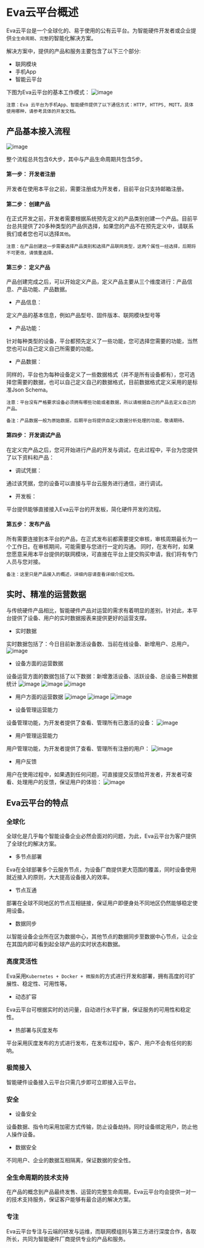 # Eva云平台概述

Eva云平台是一个全球化的、易于使用的公有云平台。为智能硬件开发者或企业提供`全生命周期`、`完整`的智能化解决方案。

解决方案中，提供的产品和服务主要包含了以下三个部分:
- 联网模块
- 手机App
- 智能云平台

下图为Eva云平台的基本工作模式：
![image](/res/basic_structure.png)

`注意：Eva 云平台为手机App、智能硬件提供了以下通信方式：HTTP, HTTPS, MQTT。具体使用哪种，请参考具体的开发文档。`

## 产品基本接入流程
![image](/res/basic_flow.png)

整个流程总共包含6大步，其中与产品生命周期共包含5步。
#### 第一步： 开发者注册
开发者在使用本平台之前，需要注册成为开发者，目前平台只支持邮箱注册。
#### 第二步： 创建产品
在正式开发之前，开发者需要根据系统预先定义的产品类别创建一个产品。目前平台总共提供了20多种类型的产品供选择，如果您的产品不在预先定义中，请联系我们或者您也可以选择`其他`。

`注意：在产品创建这一步需要选择产品类别和选择产品联网类型，这两个属性一经选择，后期将不可更改，请慎重选择。`
#### 第三步： 定义产品
产品创建完成之后，可以开始定义产品，定义产品主要从三个维度进行：产品信息、产品功能、产品数据。
- 产品信息：

定义产品的基本信息，例如产品型号、固件版本、联网模块型号等

- 产品功能：

针对每种类型的设备，平台都预先定义了一些功能，您可选择您需要的功能，当然您也可以自己定义自己所需要的功能。

- 产品数据：

同样的，平台也为每种设备定义了一些数据格式（并不是所有设备都有），您可选择您需要的数据，也可以自己定义自己的数据格式，目前数据格式定义采用的是标准Json Schema。

`注意：平台没有严格要求设备必须拥有哪些功能或者数据，所以请根据自己的产品去定义自己的产品。`

`备注：产品数据一般为原始数据，后期平台将提供自定义数据分析处理的功能，敬请期待。`

#### 第四步： 开发调试产品
在定义完产品之后，您可开始进行产品的开发与调试，在此过程中，平台为您提供了以下资料和产品：
- 调试凭据：

通过该凭据，您的设备可以直接与平台云服务进行通信，进行调试。

- 开发板：

平台提供能够直接接入Eva云平台的开发板，简化硬件开发的流程。

#### 第五步： 发布产品
所有需要连接到本平台的产品，在正式发布前都需要提交审核，审核周期最长为一个工作日。在审核期间，可能需要与您进行一定的沟通。
同时，在发布时，如果您愿意采用本平台提供的联网模块，可直接在平台上提交购买申请，我们将有专门人员与您对接。

`备注：这里只是产品接入的概述，详细内容请查看详细介绍文档。`

## 实时、精准的运营数据
与传统硬件产品相比，智能硬件产品对运营的需求有着明显的差别，针对此，本平台提供了设备、用户的实时数据报表来提供更好的运营支撑。

- 实时数据

实时数据包括了：今日目前新激活设备数、当前在线设备、新增用户、总用户。
![image](/res/report_realtime.png)

- 设备方面的运营数据

设备运营方面的数据包括了以下数据：新增激活设备、活跃设备、总设备三种数据统计
![image](/res/report_increase_device.png)
![image](/res/report_activity_device.png)
![image](/res/report_total_device.png)

- 用户方面的运营数据
![image](/res/report_increase_user.png)
![image](/res/report_activity_user.png)
![image](/res/report_total_user.png)

- 设备管理运营能力

设备管理功能，为开发者提供了查看、管理所有已激活的设备：
![image](/res/device_manager.png)

- 用户管理运营能力

用户管理功能，为开发者提供了查看、管理所有注册的用户：
![image](/res/user_manager.png)

- 用户反馈

用户在使用过程中，如果遇到任何问题，可直接提交反馈给开发者，开发者可查看、处理用户的反馈，保证用户的体验：
![image](/res/feedback.png)

## Eva云平台的特点

### 全球化
全球化是几乎每个智能设备企业必然会面对的问题，为此，Eva云平台为客户提供了全球化的解决方案。
- 多节点部署

Eva在全球部署多个云服务节点，为设备厂商提供更大范围的覆盖，同时设备使用就近接入的原则，大大提高设备接入的效率。

- 节点互通

部署在全球不同地区的节点互相链接，保证用户即便身处不同地区仍然能够稳定使用设备。

- 数据同步

以智能设备企业所在区为数据中心，其他节点的数据同步至数据中心节点，让企业在其国内即可看到起全球产品的实时状态和数据。

### 高度灵活性
Eva采用`Kubernetes + Docker + 微服务`的方式进行开发和部署，拥有高度的可扩展性、稳定性、可用性等。
- 动态扩容

Eva云平台可根据实时的访问量，自动进行水平扩展，保证服务的可用性和稳定性。

- 热部署与灰度发布

平台采用灰度发布的方式进行发布，在发布过程中，客户、用户不会有任何的影响。

### 极简接入
智能硬件设备接入云平台只需几步即可立即接入云平台。

### 安全
- 设备安全

设备数据、指令均采用加密方式传输，防止设备劫持。同时设备绑定用户，防止他人操作设备。

- 数据安全

不同用户、企业的数据互相隔离，保证数据的安全性。

### 全生命周期的技术支持
在产品的概念到产品最终发售、运营的完整生命周期，Eva云平台均会提供一对一的技术支持服务，保证客户能够有最合适的解决方案。

### 专注
Eva云平台专注与云端的研发与运维，而联网模组则与第三方进行深度合作，各取所长，共同为智能硬件厂商提供专业的产品和服务。